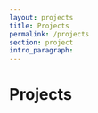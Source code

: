 ```yaml
---
layout: projects
title: Projects
permalink: /projects
section: project
intro_paragraph:
---
```


# Projects

